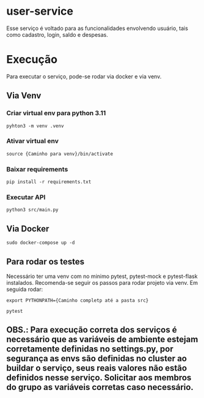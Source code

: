 # user-service

Esse serviço é voltado para as funcionalidades envolvendo usuário, tais como cadastro, login, saldo e despesas.

# Execução

Para executar o serviço, pode-se rodar via docker e via venv.

## Via Venv

### Criar virtual env para python 3.11

```
pyhton3 -m venv .venv
```

### Ativar virtual env

```
source {Caminho para venv}/bin/activate
```

### Baixar requirements
```
pip install -r requirements.txt
```

### Executar API
```
python3 src/main.py
```

## Via Docker
```
sudo docker-compose up -d
```

## Para rodar os testes
Necessário ter uma venv com no minimo pytest, pytest-mock e pytest-flask instalados. Recomenda-se seguir os passos para rodar projeto via venv. Em seguida rodar:

```
export PYTHONPATH={Caminho completp até a pasta src}
```

```
pytest
```

## OBS.: Para execução correta dos serviços é necessário que as variáveis de ambiente estejam corretamente definidas no settings.py, por segurança as envs são definidas no cluster ao buildar o serviço, seus reais valores não estão definidos nesse serviço. Solicitar aos membros do grupo as variáveis corretas caso necessário.
